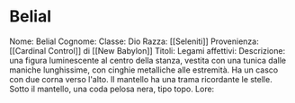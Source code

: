 # Belial
Nome: Belial
Cognome: 
Classe: Dio
Razza: [[Seleniti]]
Provenienza: [[Cardinal Control]] di [[New Babylon]]
Titoli: 
Legami affettivi: 
Descrizione: una figura luminescente al centro della stanza, vestita con una tunica dalle maniche lunghissime, con cinghie metalliche alle estremità. Ha un casco con due corna verso l'alto. Il mantello ha una trama ricordante le stelle. Sotto il mantello, una coda pelosa nera, tipo topo. 
Lore: